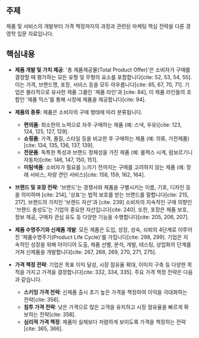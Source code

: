 ## 주제
제품 및 서비스의 개발부터 가격 책정까지의 과정과 관련된 마케팅 핵심 전략을 다룬 경영학 입문 자료입니다.

## 핵심내용
- **제품 개발 및 가치 제공**: '총 제품제공물(Total Product Offer)'은 소비자가 구매를 결정할 때 평가하는 모든 유형 및 무형의 요소를 포함합니다[cite: 52, 53, 54, 55]. 이는 가격, 브랜드명, 포장, 서비스 등을 모두 아우릅니다[cite: 65, 67, 70, 71]. 기업은 물리적으로 유사한 제품 그룹인 '제품 라인'과 [cite: 84], 이 제품 라인들의 조합인 '제품 믹스'를 통해 시장에 제품을 제공합니다[cite: 94].

- **제품의 종류**: 제품은 소비자의 구매 행태에 따라 분류됩니다.
    - **편의품**: 최소한의 노력으로 자주 구매하는 제품 (예: 스낵, 우유)[cite: 123, 124, 125, 127, 129].
    - **쇼핑품**: 가격, 품질, 스타일 등을 비교한 후 구매하는 제품 (예: 의류, 가전제품)[cite: 134, 135, 136, 137, 139].
    - **전문품**: 독특한 특성과 브랜드 정체성을 가진 제품 (예: 롤렉스 시계, 람보르기니 자동차)[cite: 146, 147, 150, 151].
    - **미탐색품**: 소비자가 필요를 느끼기 전까지는 구매를 고려하지 않는 제품 (예: 장례 서비스, 차량 견인 서비스)[cite: 158, 159, 162, 164].

- **브랜드 및 포장 전략**: '브랜드'는 경쟁사와 제품을 구별시키는 이름, 기호, 디자인 등을 의미하며 [cite: 214], '상표'는 법적 보호를 받는 브랜드를 말합니다[cite: 215, 217]. 브랜드의 가치인 '브랜드 자산'과 [cite: 239] 소비자의 지속적인 구매 의향인 '브랜드 충성도'는 기업의 중요한 자산입니다[cite: 240]. 또한, 포장은 제품 보호, 정보 제공, 구매자 관심 유도 등 다양한 기능을 수행합니다[cite: 205, 206, 207].

- **제품 수명주기와 신제품 개발**: 모든 제품은 도입, 성장, 성숙, 쇠퇴의 4단계로 이루어진 '제품수명주기(Product Life Cycle)'를 가집니다[cite: 298, 299]. 기업은 지속적인 성장을 위해 아이디어 도출, 제품 선별, 분석, 개발, 테스팅, 상업화의 단계를 거쳐 신제품을 개발합니다[cite: 267, 268, 269, 270, 271, 275].

- **가격 책정 전략**: 기업은 목표 이익 달성, 시장 점유율 확대, 이미지 구축 등 다양한 목적을 가지고 가격을 결정합니다[cite: 332, 334, 335]. 주요 가격 책정 전략은 다음과 같습니다.
    - **스키밍 가격 전략**: 신제품 출시 초기 높은 가격을 책정하여 이익을 극대화하는 전략[cite: 356].
    - **침투 가격 전략**: 낮은 가격으로 많은 고객을 유치하고 시장 점유율을 빠르게 확보하는 전략[cite: 358].
    - **심리적 가격 책정**: 제품이 실제보다 저렴하게 보이도록 가격을 책정하는 전략[cite: 365, 366].

